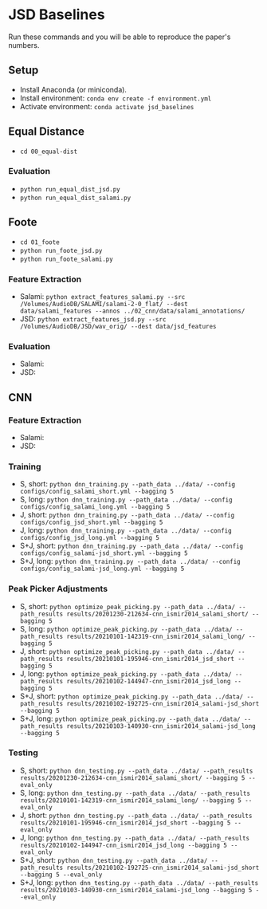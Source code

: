 # JSD Baselines

Run these commands and you will be able to reproduce the paper's numbers.

## Setup

* Install Anaconda (or miniconda).
* Install environment: `conda env create -f environment.yml`
* Activate environment: `conda activate jsd_baselines`

## Equal Distance

* `cd 00_equal-dist`

### Evaluation

* `python run_equal_dist_jsd.py`
* `python run_equal_dist_salami.py`

## Foote

* `cd 01_foote`
* `python run_foote_jsd.py`
* `python run_foote_salami.py`

### Feature Extraction

* Salami: `python extract_features_salami.py --src /Volumes/AudioDB/SALAMI/salami-2-0_flat/ --dest data/salami_features --annos ../02_cnn/data/salami_annotations/`
* JSD: `python extract_features_jsd.py --src /Volumes/AudioDB/JSD/wav_orig/ --dest data/jsd_features`

### Evaluation

* Salami:
* JSD:

## CNN

### Feature Extraction

* Salami:
* JSD:

### Training

* S, short: `python dnn_training.py --path_data ../data/ --config configs/config_salami_short.yml --bagging 5`
* S, long: `python dnn_training.py --path_data ../data/ --config configs/config_salami_long.yml --bagging 5`
* J, short: `python dnn_training.py --path_data ../data/ --config configs/config_jsd_short.yml --bagging 5`
* J, long: `python dnn_training.py --path_data ../data/ --config configs/config_jsd_long.yml --bagging 5`
* S+J, short: `python dnn_training.py --path_data ../data/ --config configs/config_salami-jsd_short.yml --bagging 5`
* S+J, long: `python dnn_training.py --path_data ../data/ --config configs/config_salami-jsd_long.yml --bagging 5`

### Peak Picker Adjustments

* S, short: `python optimize_peak_picking.py --path_data ../data/ --path_results results/20201230-212634-cnn_ismir2014_salami_short/ --bagging 5`
* S, long: `python optimize_peak_picking.py --path_data ../data/ --path_results results/20210101-142319-cnn_ismir2014_salami_long/ --bagging 5`
* J, short: `python optimize_peak_picking.py --path_data ../data/ --path_results results/20210101-195946-cnn_ismir2014_jsd_short --bagging 5`
* J, long: `python optimize_peak_picking.py --path_data ../data/ --path_results results/20210102-144947-cnn_ismir2014_jsd_long --bagging 5`
* S+J, short: `python optimize_peak_picking.py --path_data ../data/ --path_results results/20210102-192725-cnn_ismir2014_salami-jsd_short --bagging 5`
* S+J, long: `python optimize_peak_picking.py --path_data ../data/ --path_results results/20210103-140930-cnn_ismir2014_salami-jsd_long --bagging 5`

### Testing

* S, short: `python dnn_testing.py --path_data ../data/ --path_results results/20201230-212634-cnn_ismir2014_salami_short/ --bagging 5 --eval_only`
* S, long: `python dnn_testing.py --path_data ../data/ --path_results results/20210101-142319-cnn_ismir2014_salami_long/ --bagging 5 --eval_only`
* J, short: `python dnn_testing.py --path_data ../data/ --path_results results/20210101-195946-cnn_ismir2014_jsd_short --bagging 5 --eval_only`
* J, long: `python dnn_testing.py --path_data ../data/ --path_results results/20210102-144947-cnn_ismir2014_jsd_long --bagging 5 --eval_only`
* S+J, short: `python dnn_testing.py --path_data ../data/ --path_results results/20210102-192725-cnn_ismir2014_salami-jsd_short --bagging 5 --eval_only`
* S+J, long: `python dnn_testing.py --path_data ../data/ --path_results results/20210103-140930-cnn_ismir2014_salami-jsd_long --bagging 5 --eval_only`
